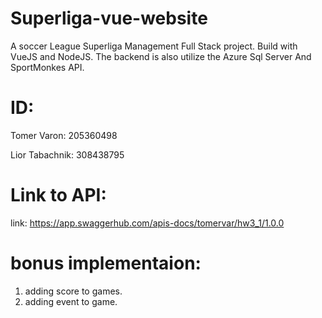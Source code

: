 # Superliga-vue-website
A soccer League Superliga Management Full Stack project.
Build with VueJS and NodeJS.
The backend is also utilize the Azure Sql Server And SportMonkes API.

# ID:
Tomer Varon: 205360498


Lior Tabachnik: 308438795

# Link to API:
link: https://app.swaggerhub.com/apis-docs/tomervar/hw3_1/1.0.0

# bonus implementaion: 
1) adding score to games.
2) adding event to game.
